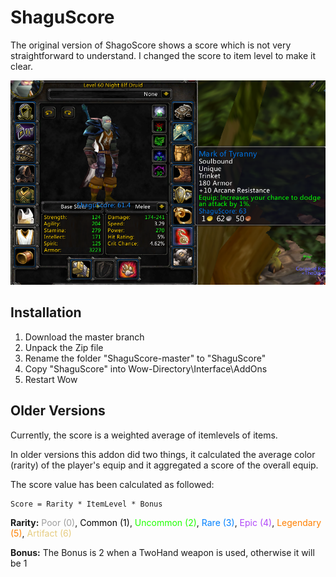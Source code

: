 # ShaguScore

The original version of ShagoScore shows a score which is not very straightforward to understand. I changed the score to item level to make it clear.

![character](https://github.com/fhh2626/ShaguScore-Itemlevel/blob/master/character.png)

## Installation
1. Download the master branch
2. Unpack the Zip file
3. Rename the folder "ShaguScore-master" to "ShaguScore"
4. Copy "ShaguScore" into Wow-Directory\Interface\AddOns
5. Restart Wow

## Older Versions
Currently, the score is a weighted average of itemlevels of items.

In older versions this addon did two things, it calculated the average color (rarity) of the player's equip and it aggregated a score of the overall equip.

The score value has been calculated as followed:

    Score = Rarity * ItemLevel * Bonus

**Rarity:**
<span style="color: #9d9d9d">Poor (0)</span>,
<span style="color: #000000">Common (1)</span>,
<span style="color: #1eff00">Uncommon (2)</span>,
<span style="color: #0080ff">Rare (3)</span>,
<span style="color: #b048f8">Epic (4)</span>,
<span style="color: #ff8000">Legendary (5)</span>,
<span style="color: #e6cc80">Artifact (6)</span>

**Bonus:** 
The Bonus is 2 when a TwoHand weapon is used, otherwise it will be 1
